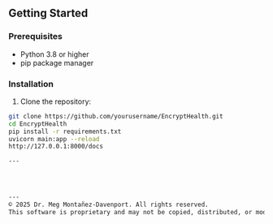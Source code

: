 ## Getting Started

### Prerequisites

- Python 3.8 or higher  
- pip package manager

### Installation

1. Clone the repository:
```bash
git clone https://github.com/yourusername/EncryptHealth.git
cd EncryptHealth
pip install -r requirements.txt
uvicorn main:app --reload
http://127.0.0.1:8000/docs

---




---
© 2025 Dr. Meg Montañez-Davenport. All rights reserved.
This software is proprietary and may not be copied, distributed, or modified without written permission.
